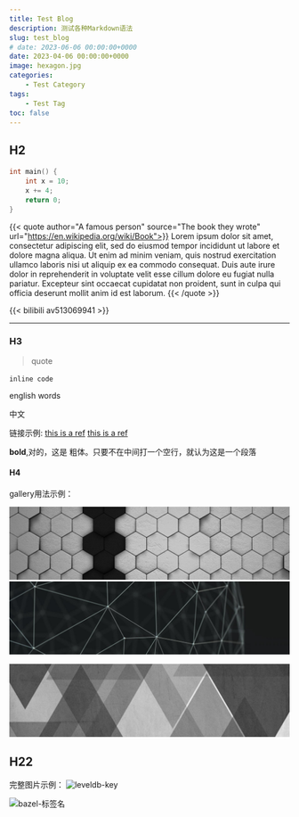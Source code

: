```yaml
---
title: Test Blog
description: 测试各种Markdown语法
slug: test_blog
# date: 2023-06-06 00:00:00+0000
date: 2023-04-06 00:00:00+0000
image: hexagon.jpg
categories:
    - Test Category
tags:
    - Test Tag
toc: false
---
```


## H2

```cpp
int main() {
    int x = 10;
    x += 4;
    return 0;
}
```
{{< quote author="A famous person" source="The book they wrote" url="https://en.wikipedia.org/wiki/Book">}}
Lorem ipsum dolor sit amet, consectetur adipiscing elit, sed do eiusmod tempor incididunt ut labore et dolore magna aliqua. Ut enim ad minim veniam, quis nostrud exercitation ullamco laboris nisi ut aliquip ex ea commodo consequat. Duis aute irure dolor in reprehenderit in voluptate velit esse cillum dolore eu fugiat nulla pariatur. Excepteur sint occaecat cupidatat non proident, sunt in culpa qui officia deserunt mollit anim id est laborum.
{{< /quote >}}


{{< bilibili av513069941  >}}


***

### H3

> quote

`inline code`

english words

中文

链接示例:
[this is a ref](https://github.com/xiaosage1999/my_hugo_stack)
[this is a ref](leiyx.top)

**bold**,对的，这是
粗体。只要不在中间打一个空行，就认为这是一个段落

#### H4

gallery用法示例：

![hexagon](hexagon.jpg) ![sphere](sphere.jpg)

![triangle](triangle.jpg)

## H22

完整图片示例：
![leveldb-key](https://lei-typora-image.oss-cn-chengdu.aliyuncs.com/20230719152432.png) 

![bazel-标签名](https://lei-typora-image.oss-cn-chengdu.aliyuncs.com/bazel%E6%A0%87%E7%AD%BE.png)
